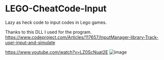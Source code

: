 # LEGO-CheatCode-Input
Lazy as heck code to input codes in Lego games.

Thanks to this DLL I used for the program.
https://www.codeproject.com/Articles/117657/InputManager-library-Track-user-input-and-simulate

https://www.youtube.com/watch?v=LZ0ScNuat2E
![image](https://user-images.githubusercontent.com/28727157/156826691-b6744574-d6dc-4351-80de-d2671c8fe431.png)

